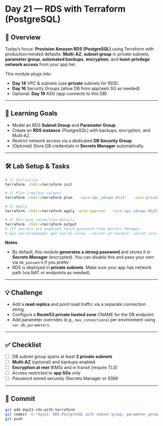# Day 21 — RDS with Terraform (PostgreSQL)

## 📖 Overview
Today’s focus: **Provision Amazon RDS (PostgreSQL)** using Terraform with production‑minded defaults: **Multi‑AZ**, **subnet group** in private subnets, **parameter group**, **automated backups**, **encryption**, and **least‑privilege network access** from your app tier.

This module plugs into:
- **Day 14** VPC & subnets (use **private** subnets for RDS)
- **Day 16** Security Groups (allow DB from app/web SG as needed)
- Optional: **Day 19** ASG (app connects to this DB)

---

## 🎯 Learning Goals
- Model an RDS **Subnet Group** and **Parameter Group**.  
- Create an **RDS instance** (PostgreSQL) with backups, encryption, and Multi‑AZ.  
- Restrict network access via a dedicated **DB Security Group**.  
- (Optional) Store DB credentials in **Secrets Manager** automatically.

---

## 🛠️ Lab Setup & Tasks

```bash
# 1) Initialize
terraform -chdir=terraform init

# 2) Plan (replace values)
terraform -chdir=terraform plan   -var='vpc_id=vpc-0123'   -var='private_subnet_ids=["subnet-a","subnet-b"]'   -var='app_security_group_ids=["sg-app123"]'   -var='db_name=appdb' -var='db_username=appuser'   -var='multi_az=true' -var='allocated_storage=20'

# 3) Apply
terraform -chdir=terraform apply -auto-approve   -var='vpc_id=vpc-0123'   -var='private_subnet_ids=["subnet-a","subnet-b"]'   -var='app_security_group_ids=["sg-app123"]'   -var='db_name=appdb' -var='db_username=appuser'

# 4) Retrieve connection details
terraform -chdir=terraform output
# (If secrets are enabled) fetch password from Secrets Manager:
# aws secretsmanager get-secret-value --secret-id <output: secret_arn>
```

**Notes**
- By default, this module **generates a strong password** and stores it in **Secrets Manager** (encrypted). You can disable this and pass your own via `db_password` if you prefer.  
- RDS is deployed in **private subnets**. Make sure your app has network path (via NAT or endpoints as needed).

---

## 💡 Challenge
- Add a **read replica** and point read traffic via a separate connection string.  
- Configure a **Route53 private hosted zone** CNAME for the DB endpoint.  
- Add parameter overrides (e.g., `max_connections`) per environment using `var.db_parameters`.

---

## ✅ Checklist
- [ ] DB subnet group spans at least **2 private subnets**  
- [ ] **Multi‑AZ** (optional) and backups enabled  
- [ ] **Encryption at rest** (KMS) and in transit (require TLS)  
- [ ] Access restricted to **app SGs** only  
- [ ] Password stored securely (Secrets Manager or SSM)

---

## 📌 Commit
```bash
git add day21-rds-with-terraform
git commit -m "day21: RDS PostgreSQL with subnet group, parameter group, backups, Multi-AZ, and Secrets Manager"
git push
```
